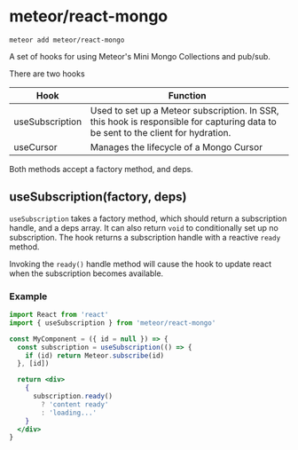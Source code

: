 meteor/react-mongo
==================

```
meteor add meteor/react-mongo
```

A set of hooks for using Meteor's Mini Mongo Collections and pub/sub.

There are two hooks

| Hook | Function
| ---- | --------
| useSubscription | Used to set up a Meteor subscription. In SSR, this hook is responsible for capturing data to be sent to the client for hydration.
| useCursor | Manages the lifecycle of a Mongo Cursor

Both methods accept a factory method, and deps.

## useSubscription(factory, deps)

`useSubscription` takes a factory method, which should return a subscription handle, and a deps array. It can also return `void` to conditionally set up no subscription. The hook returns a subscription handle with a reactive `ready` method.

Invoking the `ready()` handle method will cause the hook to update react when the subscription becomes available.

### Example

```jsx
import React from 'react'
import { useSubscription } from 'meteor/react-mongo'

const MyComponent = ({ id = null }) => {
  const subscription = useSubscription(() => {
    if (id) return Meteor.subscribe(id)
  }, [id])

  return <div>
    {
      subscription.ready()
        ? 'content ready'
        : 'loading...'
    }
  </div>
}
```
